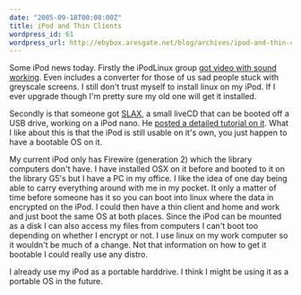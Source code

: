 ```yaml
---
date: "2005-09-18T00:00:00Z"
title: iPod and Thin Clients
wordpress_id: 61
wordpress_url: http://ebybox.aresgate.net/blog/archives/ipod-and-thin-clients/
---
```

Some iPod news today. Firstly the iPodLinux group <a href="http://ipodlinux.org/Video_Player">got video with sound working</a>. Even includes a converter for those of us sad people stuck with greyscale screens. I still don't trust myself to install linux on my iPod. If I ever upgrade though I'm pretty sure my old one will get it installed.

Secondly is that someone got <a href="http://slax.linux-live.org/">SLAX</a>, a small liveCD that can be booted off a USB drive, working on a iPod nano. He <a href="http://slax.linux-live.org/forum/viewtopic.php?p=36718">posted a detailed tutorial on it</a>. What I like about this is that the iPod is still usable on it's own, you just happen to have a bootable OS on it.

My current iPod only has Firewire (generation 2) which the library computers don't have. I have installed OSX on it before and booted to it on the library G5's but I have a PC in my office. I like the idea of one day being able to carry everything around with me in my pocket. It only a matter of time before someone has it so you can boot into linux where the data in encrypted on the iPod. I could then have a thin client and home and work and just boot the same OS at both places. Since the iPod can be mounted as a disk I can also access my files from computers I can't boot too depending on whether I encrypt or not. I use linux on my work computer so it wouldn't be much of a change. Not that information on how to get it bootable I could really use any distro.

I already use my iPod as a portable harddrive. I think I might be using it as a portable OS in the future.
